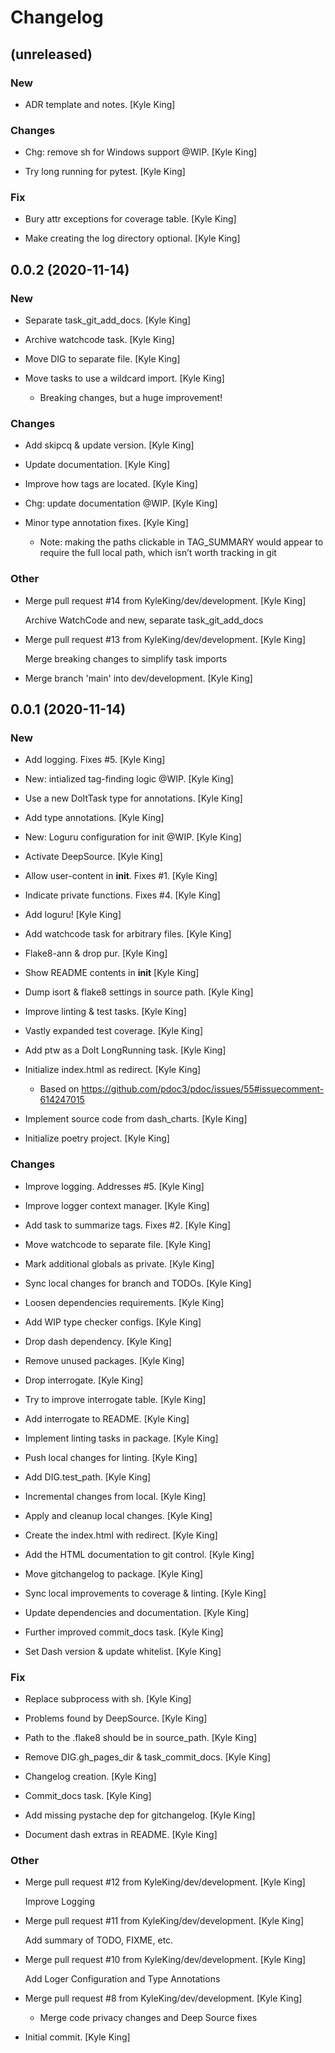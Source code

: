 # Changelog


## (unreleased)

### New

* ADR template and notes. [Kyle King]

### Changes

* Chg: remove sh for Windows support @WIP. [Kyle King]

* Try long running for pytest. [Kyle King]

### Fix

* Bury attr exceptions for coverage table. [Kyle King]

* Make creating the log directory optional. [Kyle King]


## 0.0.2 (2020-11-14)

### New

* Separate task_git_add_docs. [Kyle King]

* Archive watchcode task. [Kyle King]

* Move DIG to separate file. [Kyle King]

* Move tasks to use a wildcard import. [Kyle King]

  - Breaking changes, but a huge improvement!

### Changes

* Add skipcq & update version. [Kyle King]

* Update documentation. [Kyle King]

* Improve how tags are located. [Kyle King]

* Chg: update documentation @WIP. [Kyle King]

* Minor type annotation fixes. [Kyle King]

  - Note: making the paths clickable in TAG_SUMMARY would appear to require the full local path, which isn’t worth tracking in git

### Other

* Merge pull request #14 from KyleKing/dev/development. [Kyle King]

  Archive WatchCode and new, separate task_git_add_docs

* Merge pull request #13 from KyleKing/dev/development. [Kyle King]

  Merge breaking changes to simplify task imports

* Merge branch 'main' into dev/development. [Kyle King]


## 0.0.1 (2020-11-14)

### New

* Add logging. Fixes #5. [Kyle King]

* New: intialized tag-finding logic @WIP. [Kyle King]

* Use a new DoItTask type for annotations. [Kyle King]

* Add type annotations. [Kyle King]

* New: Loguru configuration for init @WIP. [Kyle King]

* Activate DeepSource. [Kyle King]

* Allow user-content in __init__. Fixes #1. [Kyle King]

* Indicate private functions. Fixes #4. [Kyle King]

* Add loguru! [Kyle King]

* Add watchcode task for arbitrary files. [Kyle King]

* Flake8-ann & drop pur. [Kyle King]

* Show README contents in __init__ [Kyle King]

* Dump isort & flake8 settings in source path. [Kyle King]

* Improve linting & test tasks. [Kyle King]

* Vastly expanded test coverage. [Kyle King]

* Add ptw as a DoIt LongRunning task. [Kyle King]

* Initialize index.html as redirect. [Kyle King]

  - Based on https://github.com/pdoc3/pdoc/issues/55#issuecomment-614247015

* Implement source code from dash_charts. [Kyle King]

* Initialize poetry project. [Kyle King]

### Changes

* Improve logging. Addresses #5. [Kyle King]

* Improve logger context manager. [Kyle King]

* Add task to summarize tags. Fixes #2. [Kyle King]

* Move watchcode to separate file. [Kyle King]

* Mark additional globals as private. [Kyle King]

* Sync local changes for branch and TODOs. [Kyle King]

* Loosen dependencies requirements. [Kyle King]

* Add WIP type checker configs. [Kyle King]

* Drop dash dependency. [Kyle King]

* Remove unused packages. [Kyle King]

* Drop interrogate. [Kyle King]

* Try to improve interrogate table. [Kyle King]

* Add interrogate to README. [Kyle King]

* Implement linting tasks in package. [Kyle King]

* Push local changes for linting. [Kyle King]

* Add DIG.test_path. [Kyle King]

* Incremental changes from local. [Kyle King]

* Apply and cleanup local changes. [Kyle King]

* Create the index.html with redirect. [Kyle King]

* Add the HTML documentation to git control. [Kyle King]

* Move gitchangelog to package. [Kyle King]

* Sync local improvements to coverage & linting. [Kyle King]

* Update dependencies and documentation. [Kyle King]

* Further improved commit_docs task. [Kyle King]

* Set Dash version & update whitelist. [Kyle King]

### Fix

* Replace subprocess with sh. [Kyle King]

* Problems found by DeepSource. [Kyle King]

* Path to the .flake8 should be in source_path. [Kyle King]

* Remove DIG.gh_pages_dir & task_commit_docs. [Kyle King]

* Changelog creation. [Kyle King]

* Commit_docs task. [Kyle King]

* Add missing pystache dep for gitchangelog. [Kyle King]

* Document dash extras in README. [Kyle King]

### Other

* Merge pull request #12 from KyleKing/dev/development. [Kyle King]

  Improve Logging

* Merge pull request #11 from KyleKing/dev/development. [Kyle King]

  Add summary of TODO, FIXME, etc.

* Merge pull request #10 from KyleKing/dev/development. [Kyle King]

  Add Loger Configuration and Type Annotations

* Merge pull request #8 from KyleKing/dev/development. [Kyle King]

  - Merge code privacy changes and Deep Source fixes

* Initial commit. [Kyle King]


